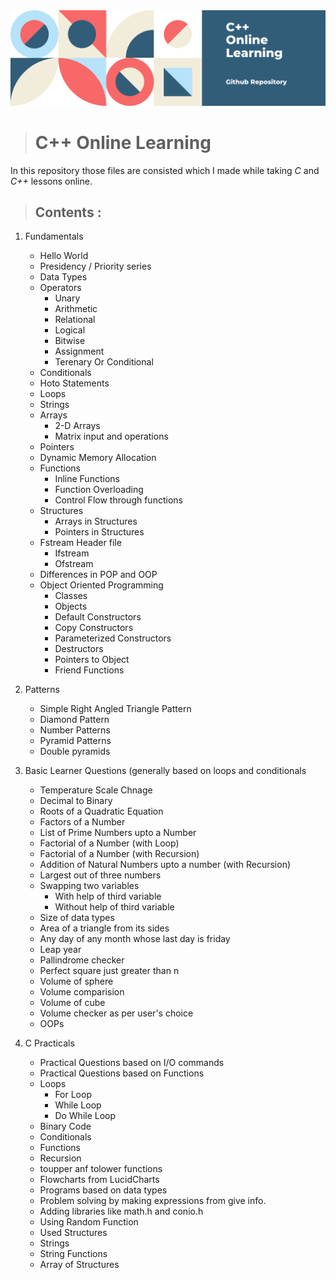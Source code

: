 <img src = "https://github.com/priyanshsingh/Cpp-learning/blob/master/Cpp.png"/>

># **C++ Online Learning**

In this repository those files are consisted which I made while taking *C* and *C++* lessons online.

>## **Contents** :
1. Fundamentals
    * Hello World
    * Presidency / Priority series
    * Data Types
    * Operators
         * Unary
         * Arithmetic
         * Relational
         * Logical
         * Bitwise
         * Assignment
         * Terenary Or Conditional
    * Conditionals
    * Hoto Statements
    * Loops
    * Strings
    * Arrays
         * 2-D Arrays
         * Matrix input and operations
    * Pointers
    * Dynamic Memory Allocation
    * Functions
         * Inline Functions
         * Function Overloading
         * Control Flow through functions
    * Structures
         * Arrays in Structures
         * Pointers in Structures
    * Fstream Header file 
         * Ifstream
         * Ofstream
    * Differences in POP and OOP
    * Object Oriented Programming
         * Classes
         * Objects
         * Default Constructors
         * Copy Constructors
         * Parameterized Constructors
         * Destructors
         * Pointers to Object
         * Friend Functions

2. Patterns
    * Simple Right Angled Triangle Pattern
    * Diamond Pattern
    * Number Patterns
    * Pyramid Patterns
    * Double pyramids
3. Basic Learner Questions (generally based on loops and conditionals
    * Temperature Scale Chnage
    * Decimal to Binary
    * Roots of a Quadratic Equation
    * Factors of a Number
    * List of Prime Numbers upto a Number
    * Factorial of a Number (with Loop)
    * Factorial of a Number (with Recursion)
    * Addition of Natural Numbers upto a number (with Recursion)
    * Largest out of three numbers
    * Swapping two variables
         * With help of third variable
         * Without help of third variable
    * Size of data types
    * Area of a triangle from its sides
    * Any day of any month whose last day is friday
    * Leap year
    * Pallindrome checker
    * Perfect square just greater than n
    * Volume of sphere
    * Volume comparision
    * Volume of cube
    * Volume checker as per user's choice
    * OOPs
4. C Practicals
    * Practical Questions based on I/O commands
    * Practical Questions based on Functions
    * Loops
         * For Loop
         * While Loop
         * Do While Loop
    * Binary Code
    * Conditionals
    * Functions
    * Recursion
    * toupper anf tolower functions
    * Flowcharts from LucidCharts
    * Programs based on data types
    * Problem solving by making expressions from give info.
    * Adding libraries like math.h and conio.h
    * Using Random Function
    * Used Structures 
    * Strings
    * String Functions
    * Array of Structures

